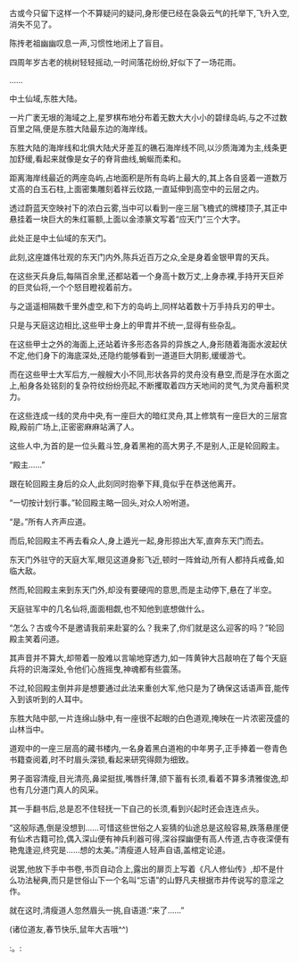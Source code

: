 
古或今只留下这样一个不算疑问的疑问,身形便已经在袅袅云气的托举下,飞升入空,消失不见了。

陈抟老祖幽幽叹息一声,习惯性地闭上了盲目。

四周年岁古老的桃树轻轻摇动,一时间落花纷纷,好似下了一场花雨。

……

中土仙域,东胜大陆。

一片广袤无垠的海域之上,星罗棋布地分布着无数大大小小的碧绿岛屿,与之不过数百里之隔,便是东胜大陆最东边的海岸线。

东胜大陆的海岸线和北俱大陆犬牙差互的礁石海岸线不同,以沙质海滩为主,线条更加舒缓,看起来就像是女子的脊背曲线,蜿蜒而柔和。

距离海岸线最近的两座岛屿,占地面积是所有岛屿上最大的,其上各自竖着一道数万丈高的白玉石柱,上面密集雕刻着祥云纹路,一直延伸到高空中的云层之内。

透过蔚蓝天空映衬下的浓白云雾,当中可以看到一座三层飞檐式的牌楼顶子,其正中悬挂着一块巨大的朱红匾额,上面以金漆篆文写着“应天门”三个大字。

此处正是中土仙域的东天门。

此刻,这座雄伟壮观的东天门内外,陈兵近百万之众,全是身着金银甲胄的天兵。

在这些天兵身后,每隔百余里,还都站着一个身高十数万丈,上身赤裸,手持开天巨斧的巨灵仙将,一个个怒目瞪视着前方。

与之遥遥相隔数千里外虚空,和下方的岛屿上,同样站着数十万手持兵刃的甲士。

只是与天庭这边相比,这些甲士身上的甲胄并不统一,显得有些杂乱。

在这些甲士之外的海面上,还站着许多形态各异的异族之人,身形随着海面水波起伏不定,他们身下的海底深处,还隐约能够看到一道道巨大阴影,缓缓游弋。

而在这些甲士大军后方,一艘艘大小不同,形状各异的灵舟没有悬空,而是浮在水面之上,船身各处铭刻的复杂符纹纷纷亮起,不断攫取着四方天地间的灵气,为灵舟蓄积灵力。

在这些连成一线的灵舟中央,有一座巨大的暗红灵舟,其上修筑有一座巨大的三层宫殿,殿前广场上,正密密麻麻站满了人。

这些人中,为首的是一位头戴斗笠,身着黑袍的高大男子,不是别人,正是轮回殿主。

“殿主……”

跟在轮回殿主身后的众人,此刻同时抱拳下拜,竟似乎在恭送他离开。

“一切按计划行事。”轮回殿主略一回头,对众人吩咐道。

“是。”所有人齐声应道。

而后,轮回殿主不再去看众人,身上遁光一起,身形掠出大军,直奔东天门而去。

东天门外驻守的天庭大军,眼见这道身影飞近,顿时一阵耸动,所有人都持兵戒备,如临大敌。

然而,轮回殿主来到东天门外,却没有要硬闯的意思,而是主动停下,悬在了半空。

天庭驻军中的几名仙将,面面相觑,也不知他到底想做什么。

“怎么？古或今不是邀请我前来赴宴的么？我来了,你们就是这么迎客的吗？”轮回殿主笑着问道。

其声音并不算大,却带着一股难以言喻地穿透力,如一阵黄钟大吕敲响在了每个天庭兵将的识海深处,令他们心旌摇曳,神魂都有些震荡。

不过,轮回殿主倒并非是想要通过此法来重创大军,他只是为了确保这话语声音,能传入到该听到的人耳中。

东胜大陆中部,一片连绵山脉中,有一座很不起眼的白色道观,掩映在一片浓密茂盛的山林当中。

道观中的一座三层高的藏书楼内,一名身着黑白道袍的中年男子,正手捧着一卷青色书籍查阅着,时不时眉头深锁,看起来研究得颇为细致。

男子面容清瘦,目光清亮,鼻梁挺拔,嘴唇纤薄,颌下蓄有长须,看着不算多清雅俊逸,却也有几分道门真人的风采。

其一手翻书后,总是忍不住轻抚一下自己的长须,看到兴起时还会连连点头。

“这般际遇,倒是没想到……可惜这些世俗之人妄猜的仙途总是这般容易,跌落悬崖便有仙术古籍可捡,偶入深山便有神兵利器可得,深谷探幽便有高人传道,古寺夜深便有艳鬼逢迎,终究是……想的太美。”清瘦道人轻声自语,盖棺定论道。

说罢,他放下手中书卷,书页自动合上,露出的扉页上写着《凡人修仙传》,却不是什么功法秘典,而只是世俗山下一个名叫“忘语”的山野凡夫根据市井传说写的意淫之作。

就在这时,清瘦道人忽然眉头一挑,自语道:“来了……”

(诸位道友,春节快乐,鼠年大吉哦^^)

:。: